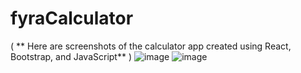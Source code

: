 # fyraCalculator
( ** Here are screenshots of the calculator app created using React, Bootstrap, and JavaScript** )
![image](https://github.com/saimsiddiqui8/fyraCalculator/assets/106109352/2d5a3538-8bbe-4a82-a552-17a643a21cb0)
![image](https://github.com/saimsiddiqui8/fyraCalculator/assets/106109352/4f28acc2-5112-41af-b400-53e1ae48a265)
